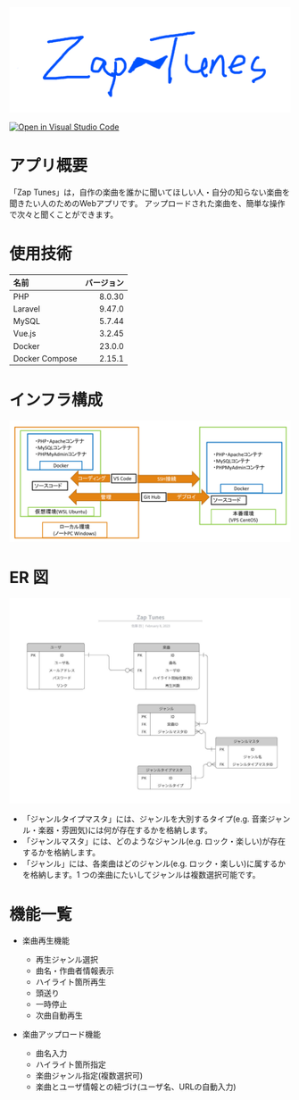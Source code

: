 ![Zap-Tunes](src/Zap-Tunes/public/Zap-Tunes.jpg)

[![Open in Visual Studio Code](https://img.shields.io/static/v1?logo=visualstudiocode&label=&message=Open%20in%20Visual%20Studio%20Code&labelColor=2c2c32&color=007acc&logoColor=007acc)](https://open.vscode.dev/g198sato/Zap-Tunes)

# アプリ概要

「Zap Tunes」は，自作の楽曲を誰かに聞いてほしい人・自分の知らない楽曲を聞きたい人のためのWebアプリです。 アップロードされた楽曲を、簡単な操作で次々と聞くことができます。

# 使用技術

| 名前           | バージョン |
| :------------- | ---------: |
| PHP            |     8.0.30 |
| Laravel        |     9.47.0 |
| MySQL          |     5.7.44 |
| Vue.js         |     3.2.45 |
| Docker         |     23.0.0 |
| Docker Compose |     2.15.1 |

# インフラ構成

![インフラ構成](src/Zap-Tunes/public/infrastructure.png)

# ER 図

![ER図](src/Zap-Tunes/public/DB.jpeg)

- 「ジャンルタイプマスタ」には、ジャンルを大別するタイプ(e.g. 音楽ジャンル・楽器・雰囲気)には何が存在するかを格納します。
- 「ジャンルマスタ」には、どのようなジャンル(e.g. ロック・楽しい)が存在するかを格納します。
- 「ジャンル」には、各楽曲はどのジャンル(e.g. ロック・楽しい)に属するかを格納します。1 つの楽曲にたいしてジャンルは複数選択可能です。

# 機能一覧

- 楽曲再生機能
  - 再生ジャンル選択
  - 曲名・作曲者情報表示
  - ハイライト箇所再生
  - 頭送り
  - 一時停止
  - 次曲自動再生

- 楽曲アップロード機能
  - 曲名入力
  - ハイライト箇所指定
  - 楽曲ジャンル指定(複数選択可)
  - 楽曲とユーザ情報との紐づけ(ユーザ名、URLの自動入力)